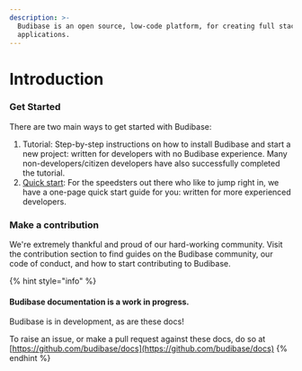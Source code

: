 ```yaml
---
description: >-
  Budibase is an open source, low-code platform, for creating full stack web
  applications.
---
```


# Introduction



### Get Started

There are two main ways to get started with Budibase:

1. Tutorial: Step-by-step instructions on how to install Budibase and start a new project: written for developers with no Budibase experience. Many non-developers/citizen developers have also successfully completed the tutorial.
2. [Quick start](user-guide/quick-start.md): For the speedsters out there who like to jump right in, we have a one-page quick start guide for you: written for more experienced developers.



### Make a contribution

We're extremely thankful and proud of our hard-working community. Visit the contribution section to find guides on the Budibase community, our code of conduct, and how to start contributing to Budibase. 



{% hint style="info" %}
#### Budibase documentation is a work in progress.

Budibase is in development, as are these docs!

To raise an issue, or make a pull request against these docs, do so at [https://github.com/budibase/docs](https://github.com/budibase/docs)
{% endhint %}



